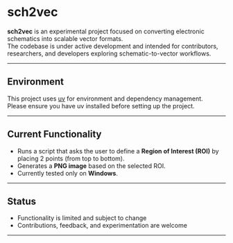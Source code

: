 # sch2vec

**sch2vec** is an experimental project focused on converting electronic schematics into scalable vector formats.  
The codebase is under active development and intended for contributors, researchers, and developers exploring schematic-to-vector workflows.

---

## Environment

This project uses [uv](https://github.com/astral-sh/uv) for environment and dependency management.  
Please ensure you have uv installed before setting up the project.

---

## Current Functionality

- Runs a script that asks the user to define a **Region of Interest (ROI)** by placing 2 points (from top to bottom).
- Generates a **PNG image** based on the selected ROI.
- Currently tested only on **Windows**.

---

## Status

- Functionality is limited and subject to change  
- Contributions, feedback, and experimentation are welcome

---
